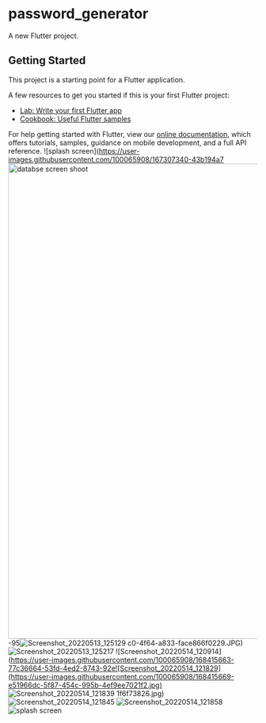 # password_generator

A new Flutter project.

## Getting Started

This project is a starting point for a Flutter application.

A few resources to get you started if this is your first Flutter project:

- [Lab: Write your first Flutter app](https://flutter.dev/docs/get-started/codelab)
- [Cookbook: Useful Flutter samples](https://flutter.dev/docs/cookbook)

For help getting started with Flutter, view our
[online documentation](https://flutter.dev/docs), which offers tutorials,
samples, guidance on mobile development, and a full API reference.
![splash screen](https://user-images.githubusercontent.com/100065908/167307340-43b194a7<img width="960" alt="databse screen shoot" src="https://user-images.githubusercontent.com/100065908/168415649-ce969bea-e166-4b3a-8eaa-65e16b04e80c.png">
-95![Screenshot_20220513_125129](https://user-images.githubusercontent.com/100065908/168415654-32e6dff7-0f5e-4608-a3bf-3505b06fe757.jpg)
c0-4f64-a833-face866f0229.JPG)
![Screenshot_20220513_125217](https://user-images.githubusercontent.com/100065908/168415662-d5ca0428-15fe-4eb4-9eec-b858ebcc422a.jpg)
![Screenshot_20220514_120914](https://user-images.githubusercontent.com/100065908/168415663-77c36664-53fd-4ed2-8743-92e![Screenshot_20220514_121829](https://user-images.githubusercontent.com/100065908/168415669-e51966dc-5f87-454c-995b-4ef9ee7021f2.jpg)
![Screenshot_20220514_121839](https://user-images.githubusercontent.com/100065908/168415684-8af2db9d-1211-4bc1-90eb-60e59d1853c9.jpg)
1f6f73826.jpg)
![Screenshot_20220514_121845](https://user-images.githubusercontent.com/100065908/168415686-593290ce-ec37-43a0-b2f3-2dd89e4f9688.jpg)
![Screenshot_20220514_121858](https://user-images.githubusercontent.com/100065908/168415689-1ede3a17-49f7-49d1-984b-d8686e00212e.jpg)
![splash screen](https://user-images.githubusercontent.com/100065908/168415786-387eebdb-f9f4-4550-a6ef-cc3263ba1aae.JPG)







